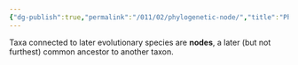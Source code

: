 ```yaml
---
{"dg-publish":true,"permalink":"/011/02/phylogenetic-node/","title":"Phylogenetic Node","tags":["BIOL422"],"noteIcon":"1","created":"2024-10-19T20:27:19.100-07:00","updated":"2024-09-26T15:22:55.045-07:00"}
---
```


Taxa connected to later evolutionary species are **nodes**, a later (but not furthest) common ancestor to another taxon.